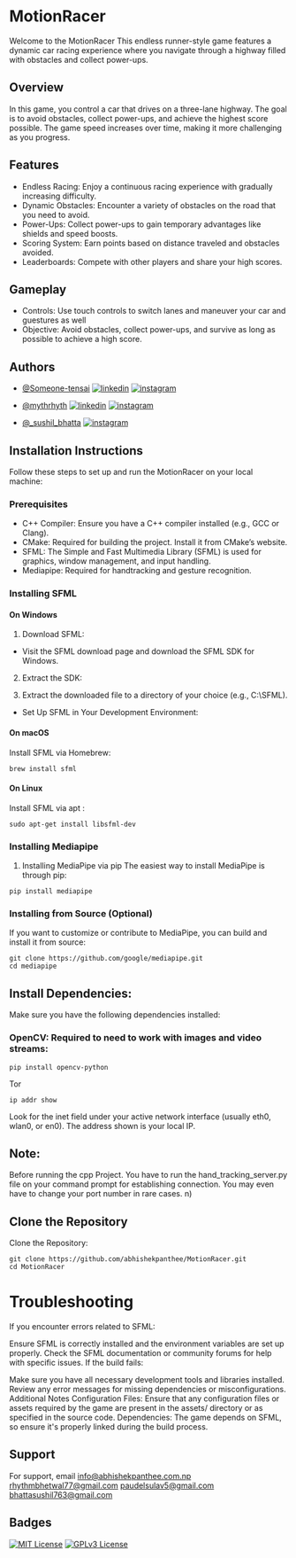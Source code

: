 
# MotionRacer

Welcome to the MotionRacer This endless runner-style game features a dynamic car racing experience where you navigate through a highway filled with obstacles and collect power-ups.

## Overview
In this game, you control a car that drives on a three-lane highway. The goal is to avoid obstacles, collect power-ups, and achieve the highest score possible. The game speed increases over time, making it more challenging as you progress.

 ## Features
- Endless Racing: Enjoy a continuous racing experience with gradually increasing difficulty.
- Dynamic Obstacles: Encounter a variety of obstacles on the road that you need to avoid.
- Power-Ups: Collect power-ups to gain temporary advantages like shields and speed boosts.
- Scoring System: Earn points based on distance traveled and obstacles avoided.
- Leaderboards: Compete with other players and share your high scores.
## Gameplay
- Controls: Use touch controls to switch lanes and maneuver your car and guestures as well 
- Objective: Avoid obstacles, collect power-ups, and survive as long as possible to achieve a high score.














## Authors

- [@Someone-tensai](https://www.github.com/Someone-tensai)
  [![linkedin](https://img.shields.io/badge/linkedin-0A66C2?style=for-the-badge&logo=linkedin&logoColor=black)](https://www.linkedin.com/in/sulav-paudel-5308a6305/) 
   [![instagram](https://img.shields.io/badge/instagram-0A66C2?style=for-the-badge&logo=instagram&logoColor=black)](https://www.instagram.com/paudelsulav1/)

- [@mythrhyth](https://www.github.com/mythrhyth)
  [![linkedin](https://img.shields.io/badge/linkedin-0A66C2?style=for-the-badge&logo=linkedin&logoColor=black)](https://www.linkedin.com/in/rhythm-bhetwal-957a7826a/)
    [![instagram](https://img.shields.io/badge/instagram-0A66C2?style=for-the-badge&logo=instagram&logoColor=black)](https://www.instagram.com/_rhythm_.exe/)

- [@_sushil_bhatta](https://www.github.com)
  [![instagram](https://img.shields.io/badge/instagram-0A66C2?style=for-the-badge&logo=instagram&logoColor=black)](https://www.instagram.com/_sushil_bhatta/)


## Installation Instructions
Follow these steps to set up and run the MotionRacer on your local machine:

 ### Prerequisites
- C++ Compiler: Ensure you have a C++ compiler installed (e.g., GCC or Clang).
- CMake: Required for building the project. Install it from CMake’s website.
- SFML: The Simple and Fast Multimedia Library (SFML) is used for graphics, window management, and input handling.
- Mediapipe: Required for handtracking and gesture recognition. 
### Installing SFML
 #### On Windows
1. Download SFML:
- Visit the SFML download page and download the SFML SDK for Windows.

2. Extract the SDK:

3. Extract the downloaded file to a directory of your choice (e.g., C:\SFML).
- Set Up SFML in Your Development Environment:

 #### On macOS
 Install SFML via Homebrew:
```
brew install sfml
```
#### On Linux
Install SFML via apt :
```
sudo apt-get install libsfml-dev
```
### Installing Mediapipe
1. Installing MediaPipe via pip
The easiest way to install MediaPipe is through pip:
```
pip install mediapipe
```
### Installing from Source (Optional)
If you want to customize or contribute to MediaPipe, you can build and install it from source:

```
git clone https://github.com/google/mediapipe.git
cd mediapipe
```

## Install Dependencies:
Make sure you have the following dependencies installed:

### OpenCV: Required to need to work with images and video streams:

```
pip install opencv-python

```

Tor

```
ip addr show

```
Look for the inet field under your active network interface (usually eth0, wlan0, or en0). The address shown is your local IP.

## Note:
 Before running the cpp Project. You have to run the hand_tracking_server.py file on your command prompt for establishing connection. You may even have to change your port number in rare cases.
n)


## Clone the Repository
Clone the Repository:
```
git clone https://github.com/abhishekpanthee/MotionRacer.git
cd MotionRacer
```


# Troubleshooting
If you encounter errors related to SFML:

Ensure SFML is correctly installed and the environment variables are set up properly.
Check the SFML documentation or community forums for help with specific issues.
If the build fails:

Make sure you have all necessary development tools and libraries installed.
Review any error messages for missing dependencies or misconfigurations.
Additional Notes
Configuration Files: Ensure that any configuration files or assets required by the game are present in the assets/ directory or as specified in the source code.
Dependencies: The game depends on SFML, so ensure it's properly linked during the build process.
## Support

For support, email info@abhishekpanthee.com.np  rhythmbhetwal77@gmail.com paudelsulav5@gmail.com bhattasushil763@gmail.com


## Badges


[![MIT License](https://img.shields.io/badge/License-MIT-green.svg)](https://choosealicense.com/licenses/mit/)
[![GPLv3 License](https://img.shields.io/badge/License-GPL%20v3-yellow.svg)](https://opensource.org/licenses/)


